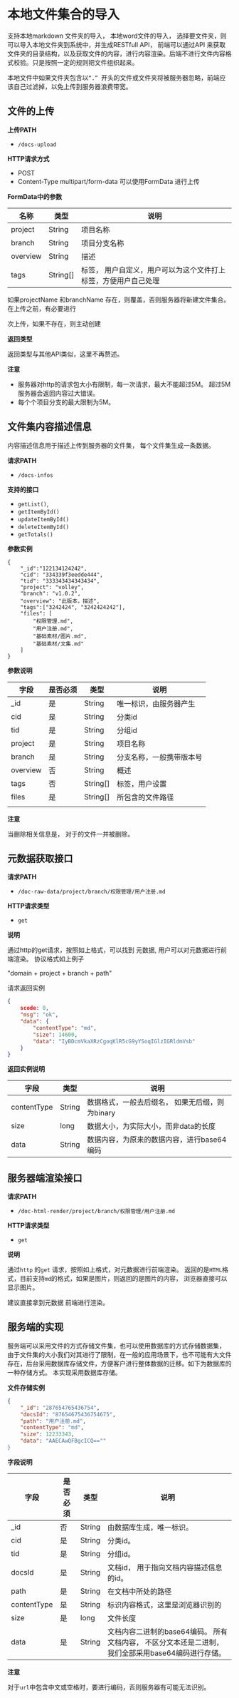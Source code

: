 # 本地文件集合的导入

支持本地markdown 文件夹的导入， 本地word文件的导入， 选择要文件夹，则可以导入本地文件夹到系统中，并生成RESTfull API， 前端可以通过API 来获取文件夹的目录结构，以及获取文件的内容，进行内容渲染。后端不进行文件内容格式校验。只是按照一定的规则把文件组织起来。

本地文件中如果文件夹包含以`“.” `开头的文件或文件夹将被服务器忽略，前端应该自己过滤掉，以免上传到服务器浪费带宽。



## 文件的上传

**上传PATH**

- `/docs-upload`

**HTTP请求方式**

- POST  
- Content-Type  multipart/form-data  可以使用FormData 进行上传



**FormData中的参数**

| 名称     | 类型     | 说明                                                         |
| -------- | -------- | ------------------------------------------------------------ |
| project  | String   | 项目名称                                                     |
| branch   | String   | 项目分支名称                                                 |
| overview | String   | 描述                                                         |
| tags     | String[] | 标签， 用户自定义，用户可以为这个文件打上标签，方便用户自己处理 |

如果projectName 和branchName 存在，则覆盖，否则服务器将新建文件集合。在上传之前，有必要进行 



次上传，如果不存在，则主动创建

**返回类型**

返回类型与其他API类似，这里不再赘述。



**注意**

-  服务器对http的请求包大小有限制，每一次请求，最大不能超过5M。 超过5M服务器会返回内容过大错误。
- 每个个项目分支的最大限制为5M。

## 文件集内容描述信息

内容描述信息用于描述上传到服务器的文件集， 每个文件集生成一条数据。 

**请求PATH**

- `/docs-infos`

**支持的接口**

- `getList()`,
- `getItemById()`
- `updateItemById()`  
- `deleteItemById()`
- `getTotals()`

**参数实例**

```{json
{
    "_id":"122134124242",
    "cid": "334339f3eedde444",
    "tid": "333343434343434",
    "project": "volley",
    "branch": "v1.0.2",
    "overview": "此版本，描述",
    "tags":["3242424", "3242424242"],
    "files": [
        "权限管理.md",
        "用户注册.md",
        "基础素材/图片.md",
        "基础素材/文集.md"
    ]
}
```

**参数说明**

| 字段     | 是否必须 | 类型     | 说明                     |
| -------- | -------- | -------- | ------------------------ |
| _id      | 是       | String   | 唯一标识，由服务器产生   |
| cid      | 是       | String   | 分类id                   |
| tid      | 是       | String   | 分组id                   |
| project  | 是       | String   | 项目名称                 |
| branch   | 是       | String   | 分支名称，一般携带版本号 |
| overview | 否       | String   | 概述                     |
| tags     | 否       | String[] | 标签，用户设置           |
| files    | 是       | String[] | 所包含的文件路径         |
|          |          |          |                          |

**注意**

当删除相关信息是， 对于的文件一并被删除。



## 元数据获取接口

**请求PATH**

- `/doc-raw-data/project/branch/权限管理/用户注册.md`

**HTTP请求类型**

- `get`

**说明**

通过http的get请求，按照如上格式，可以找到 元数据,  用户可以对元数据进行前端渲染。 协议格式如上例子

"domain + project + branch + path" 

请求返回实例

```json
{
    scode: 0,
    "msg": "ok",
    "data": {
        "contentType": "md",
        "size": 14600,
        "data": "IyBDcmVkaXRzCgoqKlR5cG9yYSoqIGlzIGRldmVsb"
    }
}
```

**返回实例说明**

| 字段        | 类型   | 说明                                            |
| ----------- | ------ | ----------------------------------------------- |
| contentType | String | 数据格式，一般去后缀名， 如果无后缀，则为binary |
| size        | long   | 数据大小，为实际大小，而非data的长度            |
| data        | String | 数据内容，为原来的数据内容，进行base64编码      |



## 服务器端渲染接口

**请求PATH**

- `/doc-html-render/project/branch/权限管理/用户注册.md`

**HTTP请求类型**

- `get`

**说明**

通过`http` 的`get` 请求，按照如上格式，对元数据进行前端渲染。 返回的是`HTML`格式，目前支持`md`的格式，如果是图片，则返回的是图片的内容， 浏览器直接可以显示图片。 

建议直接拿到元数据 前端进行渲染。

## 服务端的实现 

服务端可以采用文件的方式存储文件集，也可以使用数据库的方式存储数据集， 由于文件集的大小我们对其进行了限制，在一般的应用场景下，也不可能有大文件存在，后台采用数据库存储文件，方便客户进行整体数据的迁移。如下为数据库的一种存储方式。 本实现采用数据库存储。

**文件存储实例**

```json
{
    "_id": "287654765436754",
    "docsId": "87654675436754675",
    "path": "用户注册.md",
    "contentType": "md",
    "size": 12233343,
    "data": "AAECAwQFBgcICQ==""
}
```



**字段说明**

| 字段        | 是否必须 | 类型   | 说明                                                         |
| ----------- | -------- | ------ | ------------------------------------------------------------ |
| _id         | 否       | String | 由数据库生成，唯一标识。                                     |
| cid         | 是       | String | 分类id。                                                     |
| tid         | 是       | String | 分组id。                                                     |
| docsId      | 是       | String | 文档id， 用于指向文档内容描述信息的id。                      |
| path        | 是       | String | 在文档中所处的路径                                           |
| contentType | 是       | String | 标识内容格式，这里是浏览器识别的                             |
| size        | 是       | long   | 文件长度                                                     |
| data        | 是       | String | 文档内容二进制的base64编码。 所有文档内容， 不区分文本还是二进制，我们全部采用base64编码进行存储。 |



**注意**

对于`url`中包含中文或空格时，要进行编码，否则服务器有可能无法识别。